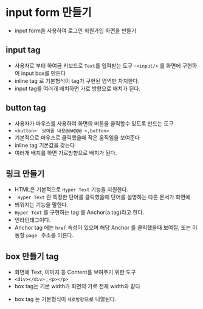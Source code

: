 # input form 만들기

- input form을 사용하여 로그인 회원가입 화면을 만들기

## input tag

- 사용자로 부터 하여금 키보드로 `Text`를 입력받는 도구 -`<input/>` 를 화면에 구현하여 input box를 만든다
- inline tag 로 기본형식이 tag가 구현된 영역만 차지한다.
- input tag를 여러개 배치하면 가로 방향으로 배치가 된다.

## button tag

- 사용자가 마우스를 사용하여 화면의 버튼을 클릭할수 있도록 만드는 도구
- `<button>  보여줄 내용@@#@@@ <,button>`
- 기본적으로 마우스로 클릭했을때 작은 움직임을 보여준다
- inline tag 기본값을 갖는다
- 여러개 배치를 하면 가로방향으로 배치가 된다.

## 링크 만들기

- HTML은 기본적으로 `Hyper Text` 기능을 지원한다.
- ` Hyper Text` 란 특정한 단어를 클릭했을때 단어를 설명하는 다른 문서가 화면에
- 띄워지는 기능을 말한다.
- `Hyper Text` 를 구현하는 tag 를 Anchor(a tag)라고 한다.
- 인라인태그이다.
- Anchor tag 에는 `href` 속성이 있으며 해당 Anchor 를 클릭했을때
  보여질, 또는 이동할 `page ` 주소를 이른다.

## box 만들기 tag

- 화면에 Text, 이미지 등 Content를 보여주기 위한 도구
- `<div></div>` , `<p></p>`
- box tag는 기본 width가 화면의 가로 전체 width와 같다

* box tag 는 기본형식이 `세로방향`으로 나열된다.
